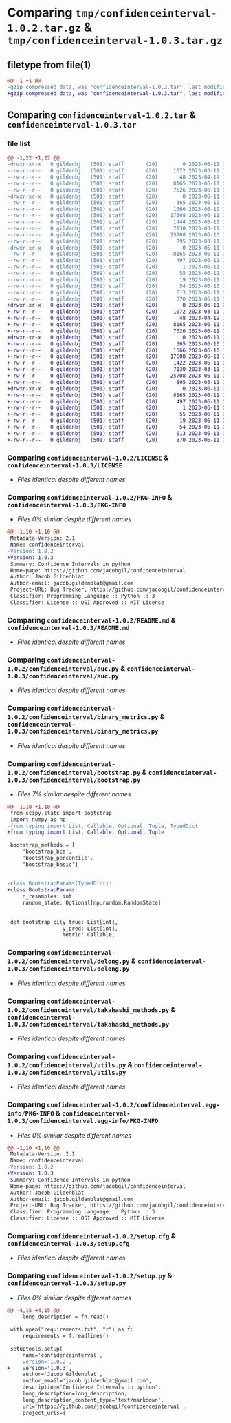 # Comparing `tmp/confidenceinterval-1.0.2.tar.gz` & `tmp/confidenceinterval-1.0.3.tar.gz`

## filetype from file(1)

```diff
@@ -1 +1 @@
-gzip compressed data, was "confidenceinterval-1.0.2.tar", last modified: Sun Jun 11 04:10:25 2023, max compression
+gzip compressed data, was "confidenceinterval-1.0.3.tar", last modified: Sun Jun 11 08:34:43 2023, max compression
```

## Comparing `confidenceinterval-1.0.2.tar` & `confidenceinterval-1.0.3.tar`

### file list

```diff
@@ -1,22 +1,22 @@
-drwxr-xr-x   0 gildenbj   (501) staff       (20)        0 2023-06-11 04:10:25.291815 confidenceinterval-1.0.2/
--rw-r--r--   0 gildenbj   (501) staff       (20)     1072 2023-03-11 16:10:01.000000 confidenceinterval-1.0.2/LICENSE
--rw-r--r--   0 gildenbj   (501) staff       (20)       48 2023-04-19 15:52:18.000000 confidenceinterval-1.0.2/MANIFEST.in
--rw-r--r--   0 gildenbj   (501) staff       (20)     8165 2023-06-11 04:10:25.292009 confidenceinterval-1.0.2/PKG-INFO
--rw-r--r--   0 gildenbj   (501) staff       (20)     7626 2023-06-11 04:08:57.000000 confidenceinterval-1.0.2/README.md
-drwxr-xr-x   0 gildenbj   (501) staff       (20)        0 2023-06-11 04:10:25.288900 confidenceinterval-1.0.2/confidenceinterval/
--rw-r--r--   0 gildenbj   (501) staff       (20)      365 2023-06-10 10:27:57.000000 confidenceinterval-1.0.2/confidenceinterval/__init__.py
--rw-r--r--   0 gildenbj   (501) staff       (20)     1666 2023-06-10 11:51:15.000000 confidenceinterval-1.0.2/confidenceinterval/auc.py
--rw-r--r--   0 gildenbj   (501) staff       (20)    17608 2023-06-11 03:54:43.000000 confidenceinterval-1.0.2/confidenceinterval/binary_metrics.py
--rw-r--r--   0 gildenbj   (501) staff       (20)     1444 2023-06-10 15:18:25.000000 confidenceinterval-1.0.2/confidenceinterval/bootstrap.py
--rw-r--r--   0 gildenbj   (501) staff       (20)     7130 2023-03-11 16:36:30.000000 confidenceinterval-1.0.2/confidenceinterval/delong.py
--rw-r--r--   0 gildenbj   (501) staff       (20)    25708 2023-06-10 18:41:22.000000 confidenceinterval-1.0.2/confidenceinterval/takahashi_methods.py
--rw-r--r--   0 gildenbj   (501) staff       (20)      895 2023-03-11 15:07:46.000000 confidenceinterval-1.0.2/confidenceinterval/utils.py
-drwxr-xr-x   0 gildenbj   (501) staff       (20)        0 2023-06-11 04:10:25.291332 confidenceinterval-1.0.2/confidenceinterval.egg-info/
--rw-r--r--   0 gildenbj   (501) staff       (20)     8165 2023-06-11 04:10:25.000000 confidenceinterval-1.0.2/confidenceinterval.egg-info/PKG-INFO
--rw-r--r--   0 gildenbj   (501) staff       (20)      497 2023-06-11 04:10:25.000000 confidenceinterval-1.0.2/confidenceinterval.egg-info/SOURCES.txt
--rw-r--r--   0 gildenbj   (501) staff       (20)        1 2023-06-11 04:10:25.000000 confidenceinterval-1.0.2/confidenceinterval.egg-info/dependency_links.txt
--rw-r--r--   0 gildenbj   (501) staff       (20)       55 2023-06-11 04:10:25.000000 confidenceinterval-1.0.2/confidenceinterval.egg-info/requires.txt
--rw-r--r--   0 gildenbj   (501) staff       (20)       19 2023-06-11 04:10:25.000000 confidenceinterval-1.0.2/confidenceinterval.egg-info/top_level.txt
--rw-r--r--   0 gildenbj   (501) staff       (20)       54 2023-06-10 15:04:55.000000 confidenceinterval-1.0.2/requirements.txt
--rw-r--r--   0 gildenbj   (501) staff       (20)      613 2023-06-11 04:10:25.292822 confidenceinterval-1.0.2/setup.cfg
--rw-r--r--   0 gildenbj   (501) staff       (20)      870 2023-06-11 04:10:20.000000 confidenceinterval-1.0.2/setup.py
+drwxr-xr-x   0 gildenbj   (501) staff       (20)        0 2023-06-11 08:34:43.958030 confidenceinterval-1.0.3/
+-rw-r--r--   0 gildenbj   (501) staff       (20)     1072 2023-03-11 16:10:01.000000 confidenceinterval-1.0.3/LICENSE
+-rw-r--r--   0 gildenbj   (501) staff       (20)       48 2023-04-19 15:52:18.000000 confidenceinterval-1.0.3/MANIFEST.in
+-rw-r--r--   0 gildenbj   (501) staff       (20)     8165 2023-06-11 08:34:43.958216 confidenceinterval-1.0.3/PKG-INFO
+-rw-r--r--   0 gildenbj   (501) staff       (20)     7626 2023-06-11 04:08:57.000000 confidenceinterval-1.0.3/README.md
+drwxr-xr-x   0 gildenbj   (501) staff       (20)        0 2023-06-11 08:34:43.955500 confidenceinterval-1.0.3/confidenceinterval/
+-rw-r--r--   0 gildenbj   (501) staff       (20)      365 2023-06-10 10:27:57.000000 confidenceinterval-1.0.3/confidenceinterval/__init__.py
+-rw-r--r--   0 gildenbj   (501) staff       (20)     1666 2023-06-10 11:51:15.000000 confidenceinterval-1.0.3/confidenceinterval/auc.py
+-rw-r--r--   0 gildenbj   (501) staff       (20)    17608 2023-06-11 08:32:15.000000 confidenceinterval-1.0.3/confidenceinterval/binary_metrics.py
+-rw-r--r--   0 gildenbj   (501) staff       (20)     1422 2023-06-11 08:33:05.000000 confidenceinterval-1.0.3/confidenceinterval/bootstrap.py
+-rw-r--r--   0 gildenbj   (501) staff       (20)     7130 2023-03-11 16:36:30.000000 confidenceinterval-1.0.3/confidenceinterval/delong.py
+-rw-r--r--   0 gildenbj   (501) staff       (20)    25708 2023-06-11 08:34:03.000000 confidenceinterval-1.0.3/confidenceinterval/takahashi_methods.py
+-rw-r--r--   0 gildenbj   (501) staff       (20)      895 2023-03-11 15:07:46.000000 confidenceinterval-1.0.3/confidenceinterval/utils.py
+drwxr-xr-x   0 gildenbj   (501) staff       (20)        0 2023-06-11 08:34:43.957631 confidenceinterval-1.0.3/confidenceinterval.egg-info/
+-rw-r--r--   0 gildenbj   (501) staff       (20)     8165 2023-06-11 08:34:43.000000 confidenceinterval-1.0.3/confidenceinterval.egg-info/PKG-INFO
+-rw-r--r--   0 gildenbj   (501) staff       (20)      497 2023-06-11 08:34:43.000000 confidenceinterval-1.0.3/confidenceinterval.egg-info/SOURCES.txt
+-rw-r--r--   0 gildenbj   (501) staff       (20)        1 2023-06-11 08:34:43.000000 confidenceinterval-1.0.3/confidenceinterval.egg-info/dependency_links.txt
+-rw-r--r--   0 gildenbj   (501) staff       (20)       55 2023-06-11 08:34:43.000000 confidenceinterval-1.0.3/confidenceinterval.egg-info/requires.txt
+-rw-r--r--   0 gildenbj   (501) staff       (20)       19 2023-06-11 08:34:43.000000 confidenceinterval-1.0.3/confidenceinterval.egg-info/top_level.txt
+-rw-r--r--   0 gildenbj   (501) staff       (20)       54 2023-06-11 08:34:14.000000 confidenceinterval-1.0.3/requirements.txt
+-rw-r--r--   0 gildenbj   (501) staff       (20)      613 2023-06-11 08:34:43.958819 confidenceinterval-1.0.3/setup.cfg
+-rw-r--r--   0 gildenbj   (501) staff       (20)      870 2023-06-11 08:30:40.000000 confidenceinterval-1.0.3/setup.py
```

### Comparing `confidenceinterval-1.0.2/LICENSE` & `confidenceinterval-1.0.3/LICENSE`

 * *Files identical despite different names*

### Comparing `confidenceinterval-1.0.2/PKG-INFO` & `confidenceinterval-1.0.3/PKG-INFO`

 * *Files 0% similar despite different names*

```diff
@@ -1,10 +1,10 @@
 Metadata-Version: 2.1
 Name: confidenceinterval
-Version: 1.0.2
+Version: 1.0.3
 Summary: Confidence Intervals in python
 Home-page: https://github.com/jacobgil/confidenceinterval
 Author: Jacob Gildenblat
 Author-email: jacob.gildenblat@gmail.com
 Project-URL: Bug Tracker, https://github.com/jacobgil/confidenceinterval/issues
 Classifier: Programming Language :: Python :: 3
 Classifier: License :: OSI Approved :: MIT License
```

### Comparing `confidenceinterval-1.0.2/README.md` & `confidenceinterval-1.0.3/README.md`

 * *Files identical despite different names*

### Comparing `confidenceinterval-1.0.2/confidenceinterval/auc.py` & `confidenceinterval-1.0.3/confidenceinterval/auc.py`

 * *Files identical despite different names*

### Comparing `confidenceinterval-1.0.2/confidenceinterval/binary_metrics.py` & `confidenceinterval-1.0.3/confidenceinterval/binary_metrics.py`

 * *Files identical despite different names*

### Comparing `confidenceinterval-1.0.2/confidenceinterval/bootstrap.py` & `confidenceinterval-1.0.3/confidenceinterval/bootstrap.py`

 * *Files 7% similar despite different names*

```diff
@@ -1,18 +1,18 @@
 from scipy.stats import bootstrap
 import numpy as np
-from typing import List, Callable, Optional, Tuple, TypedDict
+from typing import List, Callable, Optional, Tuple
 
 bootstrap_methods = [
     'bootstrap_bca',
     'bootstrap_percentile',
     'bootstrap_basic']
 
 
-class BootstrapParams(TypedDict):
+class BootstrapParams:
     n_resamples: int
     random_state: Optional[np.random.RandomState]
 
 
 def bootstrap_ci(y_true: List[int],
                  y_pred: List[int],
                  metric: Callable,
```

### Comparing `confidenceinterval-1.0.2/confidenceinterval/delong.py` & `confidenceinterval-1.0.3/confidenceinterval/delong.py`

 * *Files identical despite different names*

### Comparing `confidenceinterval-1.0.2/confidenceinterval/takahashi_methods.py` & `confidenceinterval-1.0.3/confidenceinterval/takahashi_methods.py`

 * *Files identical despite different names*

### Comparing `confidenceinterval-1.0.2/confidenceinterval/utils.py` & `confidenceinterval-1.0.3/confidenceinterval/utils.py`

 * *Files identical despite different names*

### Comparing `confidenceinterval-1.0.2/confidenceinterval.egg-info/PKG-INFO` & `confidenceinterval-1.0.3/confidenceinterval.egg-info/PKG-INFO`

 * *Files 0% similar despite different names*

```diff
@@ -1,10 +1,10 @@
 Metadata-Version: 2.1
 Name: confidenceinterval
-Version: 1.0.2
+Version: 1.0.3
 Summary: Confidence Intervals in python
 Home-page: https://github.com/jacobgil/confidenceinterval
 Author: Jacob Gildenblat
 Author-email: jacob.gildenblat@gmail.com
 Project-URL: Bug Tracker, https://github.com/jacobgil/confidenceinterval/issues
 Classifier: Programming Language :: Python :: 3
 Classifier: License :: OSI Approved :: MIT License
```

### Comparing `confidenceinterval-1.0.2/setup.cfg` & `confidenceinterval-1.0.3/setup.cfg`

 * *Files identical despite different names*

### Comparing `confidenceinterval-1.0.2/setup.py` & `confidenceinterval-1.0.3/setup.py`

 * *Files 0% similar despite different names*

```diff
@@ -4,15 +4,15 @@
     long_description = fh.read()
 
 with open("requirements.txt", "r") as f:
     requirements = f.readlines()
 
 setuptools.setup(
     name='confidenceinterval',
-    version='1.0.2',
+    version='1.0.3',
     author='Jacob Gildenblat',
     author_email='jacob.gildenblat@gmail.com',
     description='Confidence Intervals in python',
     long_description=long_description,
     long_description_content_type='text/markdown',
     url='https://github.com/jacobgil/confidenceinterval',
     project_urls={
```

